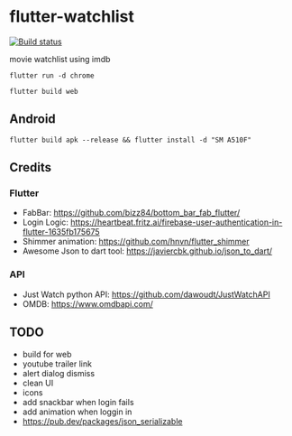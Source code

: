 # flutter-watchlist

[![Build status](https://build.appcenter.ms/v0.1/apps/7de6b1e4-4478-48d6-bef9-b4ae3a7ac2d4/branches/android/badge)](https://appcenter.ms)

movie watchlist using imdb

`flutter run -d chrome`

`flutter build web`

## Android

`flutter build apk --release && flutter install -d "SM A510F"`

## Credits

### Flutter

- FabBar: <https://github.com/bizz84/bottom_bar_fab_flutter/>
- Login Logic: <https://heartbeat.fritz.ai/firebase-user-authentication-in-flutter-1635fb175675>
- Shimmer animation: <https://github.com/hnvn/flutter_shimmer>
- Awesome Json to dart tool: <https://javiercbk.github.io/json_to_dart/>

### API

- Just Watch python API: <https://github.com/dawoudt/JustWatchAPI>
- OMDB: <https://www.omdbapi.com/>

## TODO

- build for web
- youtube trailer link
- alert dialog dismiss
- clean UI
- icons
- add snackbar when login fails
- add animation when loggin in
-  https://pub.dev/packages/json_serializable

